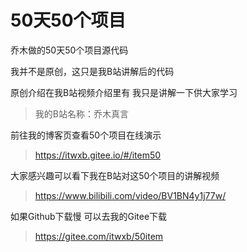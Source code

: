 # 50天50个项目
乔木做的50天50个项目源代码

我并不是原创，这只是我B站讲解后的代码

原创介绍在我B站视频介绍里有 我只是讲解一下供大家学习
>我的B站名称：乔木真言 

前往我的博客页查看50个项目在线演示
>https://itwxb.gitee.io/#/item50


大家感兴趣可以看下我在B站对这50个项目的讲解视频
>https://www.bilibili.com/video/BV1BN4y1j77w/

如果Github下载慢 可以去我的Gitee下载
>https://gitee.com/itwxb/50item